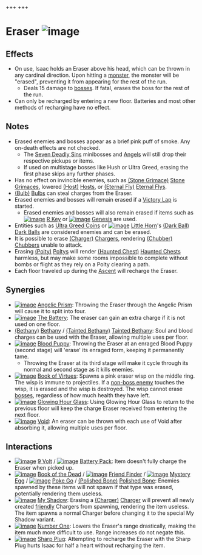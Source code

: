 +++
+++

 # Eraser ![image](/image/Eraser.png) 


Effects
---------


* On use, Isaac holds an Eraser above his head, which can be thrown in any cardinal direction. Upon hitting a [monster](/wiki/Monster "Monster"), the monster will be "erased", preventing it from appearing for the rest of the run.
	+ Deals 15 damage to [bosses](/wiki/Boss "Boss"). If fatal, erases the boss for the rest of the run.
* Can only be recharged by entering a new floor. Batteries and most other methods of recharging have no effect.


Notes
-------


* Erased enemies and bosses appear as a brief pink puff of smoke. Any on-death effects are not checked.
	+ The [Seven Deadly Sins](/wiki/Seven_Deadly_Sins "Seven Deadly Sins") minibosses and [Angels](/wiki/Angel "Angel") will still drop their respective pickups or items.
	+ If used on multistage bosses like Hush or Ultra Greed, erasing the first phase skips any further phases.
* Has no effect on invincible enemies, such as [(Stone Grimace)](/wiki/Stone_Grimace "Stone Grimace") [Stone Grimaces](/wiki/Stone_Grimace "Stone Grimace"), lowered [(Host)](/wiki/Host "Host") [Hosts](/wiki/Host "Host"), or [(Eternal Fly)](/wiki/Fly#Eternal_Fly "Eternal Fly") [Eternal Flys](/wiki/Fly#Eternal_Fly "Fly").
* [(Bulb)](/wiki/Sucker#Bulb "Bulb") [Bulbs](/wiki/Sucker#Bulb "Sucker") can steal charges from the Eraser.
* Erased enemies and bosses will remain erased if a [Victory Lap](/wiki/Victory_Lap "Victory Lap") is started.
	+ Erased enemies and bosses will also remain erased if items such as [![image](/image/R_Key.png)](/wiki/R_Key "R Key") [R Key](/wiki/R_Key "R Key") or [![image](/image/Genesis.png)](/wiki/Genesis "Genesis") [Genesis](/wiki/Genesis "Genesis") are used.
* Entities such as [Ultra Greed Coins](/wiki/Ultra_Greed_Coin "Ultra Greed Coin") or [![image](/image/Little_Horn_(Item).png)](/wiki/Little_Horn "Little Horn") [Little Horn](/wiki/Little_Horn "Little Horn")'s [(Dark Ball)](/wiki/Dark_Ball "Dark Ball") [Dark Balls](/wiki/Dark_Ball "Dark Ball") are considered enemies and can be erased.
* It is possible to erase [(Charger)](/wiki/Maggot#Charger "Charger") [Chargers](/wiki/Maggot#Charger "Maggot"), rendering [(Chubber)](/wiki/Vis#Chubber "Chubber") [Chubbers](/wiki/Vis#Chubber "Vis") unable to attack.
* Erasing [(Polty)](/wiki/Polty "Polty") [Poltys](/wiki/Polty "Polty") will render [(Haunted Chest)](/wiki/Haunted_Chest "Haunted Chest") [Haunted Chests](/wiki/Haunted_Chest "Haunted Chest") harmless, but may make some rooms impossible to complete without bombs or flight as they rely on a Polty clearing a path.
* Each floor traveled up during the [Ascent](/wiki/Ascent "Ascent") will recharge the Eraser.


Synergies
-----------


* [![image](/image/Angelic_Prism.png)](/wiki/Angelic_Prism "Angelic Prism") [Angelic Prism](/wiki/Angelic_Prism "Angelic Prism"): Throwing the Eraser through the Angelic Prism will cause it to split into four.
* [![image](/image/The_Battery.png)](/wiki/The_Battery "The Battery") [The Battery](/wiki/The_Battery "The Battery"): The eraser can gain an extra charge if it is not used on one floor.
* [(Bethany)](/wiki/Bethany "Bethany") [Bethany](/wiki/Bethany "Bethany") /  [(Tainted Bethany)](/wiki/Tainted_Bethany "Tainted Bethany") [Tainted Bethany](/wiki/Tainted_Bethany "Tainted Bethany"): Soul and blood charges can be used with the Eraser, allowing multiple uses per floor.
* [![image](/image/Blood_Puppy.png)](/wiki/Blood_Puppy "Blood Puppy") [Blood Puppy](/wiki/Blood_Puppy "Blood Puppy"): Throwing the Eraser at an enraged Blood Puppy (second stage) will 'erase' its enraged form, keeping it permanently tame.
	+ Throwing the Eraser at its third stage will make it cycle through its normal and second stage as it kills enemies.
* [![image](/image/Book_of_Virtues.png)](/wiki/Book_of_Virtues "Book of Virtues") [Book of Virtues](/wiki/Book_of_Virtues "Book of Virtues"): Spawns a pink eraser wisp on the middle ring. The wisp is immune to projectiles. If a [non-boss enemy](/wiki/Monsters "Monsters") touches the wisp, it is erased and the wisp is destroyed. The wisp cannot erase [bosses](/wiki/Bosses "Bosses"), regardless of how much health they have left.
* [![image](/image/Glowing_Hour_Glass.png)](/wiki/Glowing_Hour_Glass "Glowing Hour Glass") [Glowing Hour Glass](/wiki/Glowing_Hour_Glass "Glowing Hour Glass"): Using Glowing Hour Glass to return to the previous floor will keep the charge Eraser received from entering the next floor.
* [![image](/image/Void.png)](/wiki/Void "Void") [Void](/wiki/Void "Void"): An eraser can be thrown with each use of Void after absorbing it, allowing multiple uses per floor.


Interactions
--------------


* [![image](/image/9_Volt.png)](/wiki/9_Volt "9 Volt") [9 Volt](/wiki/9_Volt "9 Volt") / [![image](/image/Battery_Pack.png)](/wiki/Battery_Pack "Battery Pack") [Battery Pack](/wiki/Battery_Pack "Battery Pack"): Item doesn't fully charge the Eraser when picked up.
* [![image](/image/Book_of_the_Dead.png)](/wiki/Book_of_the_Dead "Book of the Dead") [Book of the Dead](/wiki/Book_of_the_Dead "Book of the Dead") / [![image](/image/Friend_Finder.png)](/wiki/Friend_Finder "Friend Finder") [Friend Finder](/wiki/Friend_Finder "Friend Finder") / [![image](/image/Mystery_Egg.png)](/wiki/Mystery_Egg "Mystery Egg") [Mystery Egg](/wiki/Mystery_Egg "Mystery Egg") / [![image](/image/Poke_Go.png)](/wiki/Poke_Go "Poke Go") [Poke Go](/wiki/Poke_Go "Poke Go") / [(Polished Bone)](/wiki/Polished_Bone "Polished Bone") [Polished Bone](/wiki/Polished_Bone "Polished Bone"): Enemies spawned by these items will not spawn if that type was erased, potentially rendering them useless.
* [![image](/image/My_Shadow.png)](/wiki/My_Shadow "My Shadow") [My Shadow](/wiki/My_Shadow "My Shadow"): Erasing a [(Charger)](/wiki/Maggot#Charger "Charger") [Charger](/wiki/Maggot#Charger "Maggot") will prevent all newly created [friendly](/wiki/Friendly "Friendly") Chargers from spawning, rendering the item useless. The item spawns a normal Charger before changing it to the special My Shadow variant.
* [![image](/image/Number_One.png)](/wiki/Number_One "Number One") [Number One](/wiki/Number_One "Number One"): Lowers the Eraser's range drastically, making the item much more difficult to use. Range increases do not negate this.
* [![image](/image/Sharp_Plug.png)](/wiki/Sharp_Plug "Sharp Plug") [Sharp Plug](/wiki/Sharp_Plug "Sharp Plug"): Attempting to recharge the Eraser with the Sharp Plug hurts Isaac for half a heart without recharging the item.


